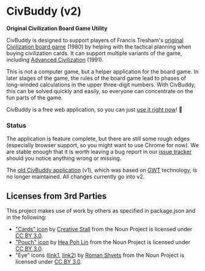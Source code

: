 # CivBuddy (v2)

**Original Civilization Board Game Utility**

CivBuddy is designed to support players of Francis Tresham's
[original Civilization board game](https://boardgamegeek.com/boardgame/71/civilization) (1980)
by helping with the tactical planning when buying civilization cards. It can support multiple variants of the game,
including
[Advanced Civilization](https://boardgamegeek.com/boardgameexpansion/177/advanced-civilization) (1991).

This is not a computer game, but a helper application for the board game. In later stages of the game,
the rules of the board game lead to phases of long-winded calculations in the upper three-digit numbers.
With CivBuddy, this can be solved quickly and easily, so everyone can concentrate on the fun parts of the game.

CivBuddy is a free web application, so you can just [use it right now](http://app2.civbuddy.org/)! :tada:

### Status

The application is feature complete, but there are still some rough edges (especially browser support, so you might
want to use Chrome for now). We are stable enough that it is worth leaving a bug report in our
[issue tracker](https://github.com/tsjensen/civbuddy2/issues) should you notice anything wrong or missing.

The [old CivBuddy application](https://github.com/tsjensen/civbuddy) (v1), which was based on
[GWT](http://www.gwtproject.org/) technology, is no longer maintained. All changes currently go into v2.


## Licenses from 3rd Parties

This project makes use of work by others as specified in package.json and in the following:

- ["Cards" icon](https://thenounproject.com/term/cards/483659)
  by [Creative Stall](https://thenounproject.com/creativestall/) from the Noun Project
  is licensed under [CC BY 3.0](https://creativecommons.org/licenses/by/3.0/).
- ["Pouch" icon](https://thenounproject.com/term/pouch/582268)
  by [Hea Poh Lin](https://thenounproject.com/charlenehea/) from the Noun Project
  is licensed under [CC BY 3.0](https://creativecommons.org/licenses/by/3.0/).
- "Eye" icons ([link1](https://thenounproject.com/term/eye/931263),
  [link2](https://thenounproject.com/term/eye/931285))
  by [Roman Shvets](https://thenounproject.com/shwepes/) from the Noun Project
  is licensed under [CC BY 3.0](https://creativecommons.org/licenses/by/3.0/).
